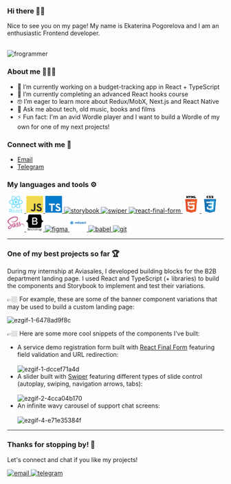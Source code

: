 ### Hi there 👋🏼

<!--
**20thcenturyfrog/20thcenturyfrog** is a ✨ _special_ ✨ repository because its `README.md` (this file) appears on your GitHub profile.

Here are some ideas to get you started:

- 🔭 I’m currently working on ...
- 🌱 I’m currently learning ...
- 👯 I’m looking to collaborate on ...
- 🤔 I’m looking for help with ...
- 💬 Ask me about ...
- 📫 How to reach me: ...
- 😄 Pronouns: ...
- ⚡ Fun fact: ...
-->

Nice to see you on my page! My name is Ekaterina Pogorelova and I am an enthusiastic Frontend developer.
<br/><br/>

<img alt="frogrammer" width="350" src="https://media.tenor.com/YUzRkMOL-3EAAAAC/programming-computer-frog.gif">

### About me 👩🏼‍💻

- 🔭 I’m currently working on a budget-tracking app in React + TypeScript
- 🌱 I’m currently completing an advanced React hooks course
- 🤓 I’m eager to learn more about Redux/MobX, Next.js and React Native
- 💬 Ask me about tech, old music, books and films
- ⚡ Fun fact: I'm an avid Wordle player and I want to build a Wordle of my own for one of my next projects!

### Connect with me 👀

- <a href="mailto:pogorelova.katerina@yandex.ru" target="_blank" rel="noreferrer">Email</a>
- <a href="https://t.me/twentiethcenturyfrog" target="_blank" rel="noreferrer">Telegram</a>

### My languages and tools ⚙️

  <a href="https://reactjs.org/" target="_blank" rel="noreferrer"> <img src="https://raw.githubusercontent.com/devicons/devicon/master/icons/react/react-original-wordmark.svg" alt="react" width="40" height="40"/> </a>
  <a href="https://developer.mozilla.org/en-US/docs/Web/JavaScript" target="_blank" rel="noreferrer"> <img src="https://raw.githubusercontent.com/devicons/devicon/master/icons/javascript/javascript-original.svg" alt="javascript" width="40" height="40"/> </a>
  <a href="https://www.typescriptlang.org/" target="_blank" rel="noreferrer"> <img src="https://raw.githubusercontent.com/devicons/devicon/master/icons/typescript/typescript-original.svg" alt="typescript" width="40" height="40"/> </a>
  <a href="https://storybook.js.org/" target="_blank" rel="noreferrer"> <img src="https://www.svgrepo.com/show/354397/storybook-icon.svg" alt="storybook" width="40" height="40"/> </a>
  <a href="https://swiperjs.com/" target="_blank" rel="noreferrer"> <img src="https://swiperjs.com/images/swiper-logo.svg" alt="swiper" width="40" height="40"/> </a>
  <a href="https://final-form.org/react" target="_blank" rel="noreferrer"> <img src="https://avatars.githubusercontent.com/u/34044827?v=4&s=160" alt="react-final-form" width="40" height="40"/> </a>
  <a href="https://www.w3.org/html/" target="_blank" rel="noreferrer"> <img src="https://raw.githubusercontent.com/devicons/devicon/master/icons/html5/html5-original-wordmark.svg" alt="html5" width="40" height="40"/> </a>
  <a href="https://www.w3schools.com/css/" target="_blank" rel="noreferrer"> <img src="https://raw.githubusercontent.com/devicons/devicon/master/icons/css3/css3-original-wordmark.svg" alt="css3" width="40" height="40"/> </a>
  <a href="https://sass-lang.com" target="_blank" rel="noreferrer"> <img src="https://raw.githubusercontent.com/devicons/devicon/master/icons/sass/sass-original.svg" alt="sass" width="40" height="40"/> </a>
  <a href="https://getbootstrap.com" target="_blank" rel="noreferrer"> <img src="https://raw.githubusercontent.com/devicons/devicon/master/icons/bootstrap/bootstrap-plain-wordmark.svg" alt="bootstrap" width="40" height="40"/> </a>
  <a href="https://www.figma.com/" target="_blank" rel="noreferrer"> <img src="https://www.vectorlogo.zone/logos/figma/figma-icon.svg" alt="figma" width="40" height="40"/> </a>
  <a href="https://webpack.js.org" target="_blank" rel="noreferrer"> <img src="https://raw.githubusercontent.com/devicons/devicon/d00d0969292a6569d45b06d3f350f463a0107b0d/icons/webpack/webpack-original-wordmark.svg" alt="webpack" width="40" height="40"/> </a>
  <a href="https://babeljs.io/" target="_blank" rel="noreferrer"> <img src="https://www.vectorlogo.zone/logos/babeljs/babeljs-icon.svg" alt="babel" width="40" height="40"/> </a>
  <a href="https://git-scm.com/" target="_blank" rel="noreferrer"> <img src="https://www.vectorlogo.zone/logos/git-scm/git-scm-icon.svg" alt="git" width="40" height="40"/> </a>

<hr/>

### One of my best projects so far 🏆

During my internship at Aviasales, I developed building blocks for the B2B department landing page. I used React and TypeScript (+ libraries) to build the components and Storybook to implement and test their variations.

👉🏼 For example, these are some of the banner component variations that may be used to build a custom landing page:

![ezgif-1-6478ad9f8c](https://github.com/20thcenturyfrog/20thcenturyfrog/assets/114294885/76594d1f-ec84-4ac5-af7a-a3bf6e210c33)

👉🏼 Here are some more cool snippets of the components I've built:

- A service demo registration form built with [React Final Form](https://final-form.org/react) featuring field validation and URL redirection:<br/><br/>![ezgif-1-dccef71a4d](https://github.com/20thcenturyfrog/20thcenturyfrog/assets/114294885/09560d02-8a33-4b97-9bf9-9ade46f553af)
- A slider built with [Swiper](https://swiperjs.com/) featuring different types of slide control (autoplay, swiping, navigation arrows, tabs):<br/><br/>![ezgif-2-4cca04b170](https://github.com/20thcenturyfrog/20thcenturyfrog/assets/114294885/75711935-3e07-43d9-9bc2-b1dbdb2fb133)
- An infinite wavy carousel of support chat screens:<br/><br/>![ezgif-4-e71e35384f](https://github.com/20thcenturyfrog/20thcenturyfrog/assets/114294885/20bdec0f-61ca-4b12-af20-d279d89ebc6c)

<hr/>

### Thanks for stopping by! 💫

Let's connect and chat if you like my projects!

<a href="mailto:pogorelova.katerina@yandex.ru" target="_blank" rel="noreferrer"> <img src="https://upload.wikimedia.org/wikipedia/commons/d/d0/Circle-icons-email.svg" alt="email" width="40" height="40"/> </a>
  <a href="https://t.me/twentiethcenturyfrog" target="_blank" rel="noreferrer"> <img src="https://upload.wikimedia.org/wikipedia/commons/thumb/8/82/Telegram_logo.svg/480px-Telegram_logo.svg.png" alt="telegram" width="40" height="40"/> </a>





